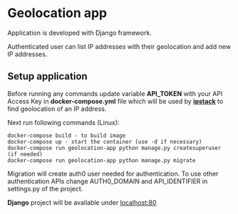 # Geolocation app
Application is developed with Django framework.

Authenticated user can list IP addresses with their geolocation and add new IP addresses.

## Setup application
Before running any commands update variable **API_TOKEN** with your API Access Key in **docker-compose.yml** file which will be used by **[ipstack](https://ipstack.com/)** to find geolocation of an IP address.

Next run following commands (Linux):

```
docker-compose build - to build image
docker-compose up - start the container (use -d if necessary)
docker-compose run geolocation-app python manage.py createsuperuser (if needed)
docker-compose run geolocation-app python manage.py migrate
```

Migration will create auth0 user needed for authentication. To use other authentication APIs change AUTH0_DOMAIN and API_IDENTIFIER in settings.py of the project.

**Django** project will be available under [localhost:80](http://localhost:80)
